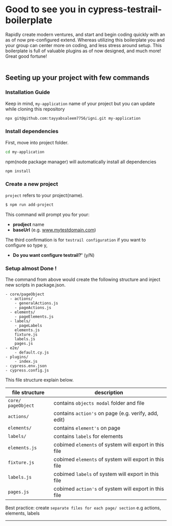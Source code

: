 <h1 >Good to see you in cypress-testrail-boilerplate</h1>
<div >Rapidly create modern ventures, and start and begin coding quickly with an as of now pre-configured extend. Whereas utilizing this boilerplate you and your group can center more on coding, and less stress around setup. This boilerplate is full of valuable plugins as of now designed, and much more! Great good fortune!
</div>

</br>

## Seeting up your project with few commands

### Installation Guide

Keep in mind, `my-application` name of your project but you can update while cloning this repository
```sh
npx git@github.com:tayyabsaleem7756/igni.git my-application
```

### Install dependencies</br>
First, move into project folder.
```sh
cd my-application

```
npm(node package manager) will automatically install all dependencies
```sh
npm install

```

### Create a new project

`project` refers to your project(name).

```sh
$ npm run add-project
```

This command will prompt you for your:

- **prodject** name
- **baseUrl** (e.g. www.mytestdomain.com)

The third confirmation is for `testrail configuration` if you want to configure so type y, 
- **Do you want configure testrail?'** (y/N)

### Setup almost Done !


The command from above would create the following structure and inject new scripts in package.json.

```
- core/pageObject
  - actions/
    - generalActions.js
    - pageActions.js
  - elements/
    - pageElements.js
  - labels/
    - pageLabels
    elements.js
    fixture.js
    labels.js
    pages.js
- e2e/
    - default.cy.js
- plugins/
    - index.js
- cypress.env.json
- cypress.config.js
```
This file structure explain below.

| file structure     |  description                                              |
| ------------------ |  -------------------------------------------------------- |
| `core/ pageObject` |   contains `objects modal` folder and file                |
| `actions/`         |   contains `action's` on page (e.g. verify, add, edit)    |
| `elements/`        |   contains `element's` on page                            |
| `labels/`          |   contains `labels` for elements                          |
| `elements.js`      |   cobimed `elements` of system will export in this file   |
| `fixture.js`       |   cobimed `elements` of system will export in this file   |
| `labels.js`        |   cobimed `labels` of system will export in this file     |
| `pages.js`         |   cobimed `action's` of system will export in this file   |

Best practice: create `separate files for each page/ section`  e.g actions, elements, labels 



------------------------------------------------------------

